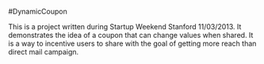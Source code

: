 #DynamicCoupon

This is a project written during Startup Weekend Stanford 11/03/2013. It demonstrates the idea of a coupon that can change values when shared. It is a way to incentive users to share with the goal of getting more reach than direct mail campaign.
